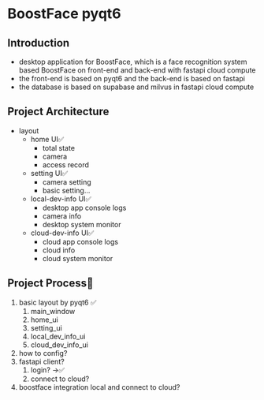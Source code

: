 # BoostFace pyqt6

## Introduction

- desktop application for BoostFace, which is a face recognition system based BoostFace on front-end and back-end with
  fastapi cloud compute
- the front-end is based on pyqt6 and the back-end is based on fastapi
- the database is based on supabase and milvus in fastapi cloud compute

## Project Architecture
- layout
    - home UI✅
        - total state
        - camera
        - access record
    - setting UI✅
        - camera setting
        - basic setting...
    - local-dev-info UI✅
        - desktop app console logs
        - camera info
        - desktop system monitor
    - cloud-dev-info UI✅
        - cloud app console logs
        - cloud info
        - cloud system monitor

## Project Process🌈
1. basic layout by pyqt6 ✅
    1. main_window
    2. home_ui
    3. setting_ui
    4. local_dev_info_ui
    5. cloud_dev_info_ui
2. how to config?
3. fastapi client?
    1. login? ->✅
    2. connect to cloud?
4. boostface integration local and connect to cloud?
